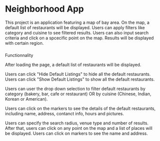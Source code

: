 Neighborhood App
=============

This project is an application featuring a map of bay area. On the map, a default list of restaurants  will be displayed. Users can apply filters like category and cuisine to see filtered results. Users can also input search criteria and click on a spcecific point on the map. Results will be displayed with certain region.

###
Functionnality

After loading the page, a default list of restaurants will be displayed.

Users can click "Hide Default Listings" to hide all the default restaurants.
Users can click "Show Default Listings" to show all the default restaurants.

Users can user the drop down selection to filter default restaurants by category (bakery, bar, cafe or restaurant) OR by cuisine (Chinese, Indian, Korean or American).

Users can click on the markers to see the details of the default restaurants, including name, address, contanct info, hours and pictures. 

Users can specify the search radius, venue type and number of results. After that, users can click on any point on the map and a list of places will be displayed. Users can click on markers to see the name and address. 